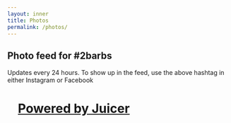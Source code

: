 ```yaml
---
layout: inner
title: Photos
permalink: /photos/
---
```

<div class="col-md-10 col-md-offset-1">
    <h2>Photo feed for #2barbs</h2>
    <p>Updates every 24 hours. To show up in the feed, use the above hashtag in either Instagram or Facebook</p>
</div>
<div class="col-md-12 feed">
    <script src="//assets.juicer.io/embed.js" type="text/javascript"></script>
    <link href="//assets.juicer.io/embed.css" media="all" rel="stylesheet" type="text/css" />
    <ul class="juicer-feed" data-feed-id="2barbs"><h1 class="referral"><a href="https://www.juicer.io">Powered by Juicer</a></h1></ul>
</div>